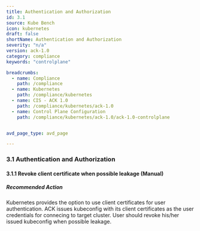 ```yaml
---
title: Authentication and Authorization
id: 3.1
source: Kube Bench
icon: kubernetes
draft: false
shortName: Authentication and Authorization
severity: "n/a"
version: ack-1.0
category: compliance
keywords: "controlplane"

breadcrumbs: 
  - name: Compliance
    path: /compliance
  - name: Kubernetes
    path: /compliance/kubernetes
  - name: CIS - ACK 1.0
    path: /compliance/kubernetes/ack-1.0
  - name: Control Plane Configuration
    path: /compliance/kubernetes/ack-1.0/ack-1.0-controlplane


avd_page_type: avd_page

---
```


### 3.1 Authentication and Authorization

#### 3.1.1 Revoke client certificate when possible leakage (Manual)

##### Recommended Action
Kubernetes provides the option to use client certificates for user authentication.
ACK issues kubeconfig with its client certificates as the user credentials for connecing to target cluster.
User should revoke his/her issued kubeconfig when possible leakage.

<br />



